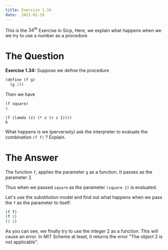 ```yaml
---
title: Exercise 1.34
date:  2021-01-29
---
```


This is the $34^{th}$ Exercise in Sicp, Here, we explain what happens
when we we try to use a number as a procedure.

# The Question

**Exercise 1.34:** Suppose we define the procedure

```scheme
(define (f g)
  (g 2))
```

Then we have

```scheme
(f square)
4
```

```
(f (lamda (z) (* z (+ z 1))))
6
```

What happens is we (perversely) ask the interpreter to evaluate the
combination `(f f)` ? Explain.

# The Answer

The function `f`, applies the parameter `g` as a function. It passes
as the parameter 2.

Thus when we passed `square` as the parameter `(square 2)` is
evaluated. 

Let's use the substitution model and find out what happens when we
pass the `f` as the parameter to itself:

```scheme
(f f)
(f 2)
(2 2)
```

As you can see, we finally try to use the integer 2 as a
function. This will cause an error. In MIT Scheme at least, it returns
the error "The object 2 is not applicable".
